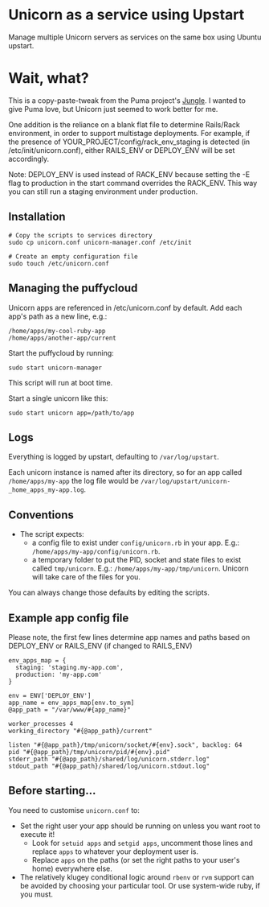 # Unicorn as a service using Upstart

Manage multiple Unicorn servers as services on the same box using Ubuntu upstart.

# Wait, what?

This is a copy-paste-tweak from the Puma project's [Jungle](https://github.com/puma/puma/tree/master/tools/jungle/upstart). I wanted to give Puma love, but Unicorn just seemed to work better for me.

One addition is the reliance on a blank flat file to determine Rails/Rack environment,
in order to support multistage deployments. For example, if the presence of YOUR_PROJECT/config/rack_env_staging
is detected (in /etc/init/unicorn.conf), either RAILS_ENV or DEPLOY_ENV will be set accordingly.

Note: DEPLOY_ENV is used instead of RACK_ENV because setting the -E flag to production in the start command overrides the RACK_ENV.
This way you can still run a staging environment under production.

## Installation 

    # Copy the scripts to services directory 
    sudo cp unicorn.conf unicorn-manager.conf /etc/init
    
    # Create an empty configuration file
    sudo touch /etc/unicorn.conf

## Managing the puffycloud

Unicorn apps are referenced in /etc/unicorn.conf by default. Add each app's path as a new line, e.g.:

```
/home/apps/my-cool-ruby-app
/home/apps/another-app/current
```

Start the puffycloud by running:

`sudo start unicorn-manager`

This script will run at boot time.

Start a single unicorn like this:

`sudo start unicorn app=/path/to/app`

## Logs

Everything is logged by upstart, defaulting to `/var/log/upstart`.

Each unicorn instance is named after its directory, so for an app called `/home/apps/my-app` the log file would be `/var/log/upstart/unicorn-_home_apps_my-app.log`.

## Conventions 

* The script expects:
  * a config file to exist under `config/unicorn.rb` in your app. E.g.: `/home/apps/my-app/config/unicorn.rb`.
  * a temporary folder to put the PID, socket and state files to exist called `tmp/unicorn`. E.g.: `/home/apps/my-app/tmp/unicorn`. Unicorn will take care of the files for you.

You can always change those defaults by editing the scripts.

## Example app config file

Please note, the first few lines determine app names and paths based on DEPLOY_ENV or RAILS_ENV (if changed to RAILS_ENV)

```
env_apps_map = {
  staging: 'staging.my-app.com',
  production: 'my-app.com'
}

env = ENV['DEPLOY_ENV']
app_name = env_apps_map[env.to_sym]
@app_path = "/var/www/#{app_name}"

worker_processes 4
working_directory "#{@app_path}/current"

listen "#{@app_path}/tmp/unicorn/socket/#{env}.sock", backlog: 64
pid "#{@app_path}/tmp/unicorn/pid/#{env}.pid"
stderr_path "#{@app_path}/shared/log/unicorn.stderr.log"
stdout_path "#{@app_path}/shared/log/unicorn.stdout.log"
```

## Before starting...

You need to customise `unicorn.conf` to:

* Set the right user your app should be running on unless you want root to execute it!
  * Look for `setuid apps` and `setgid apps`, uncomment those lines and replace `apps` to whatever your deployment user is.
  * Replace `apps` on the paths (or set the right paths to your user's home) everywhere else.
* The relatively klugey conditional logic around `rbenv` or `rvm` support can be avoided by choosing your particular tool. Or use system-wide ruby, if you must.
